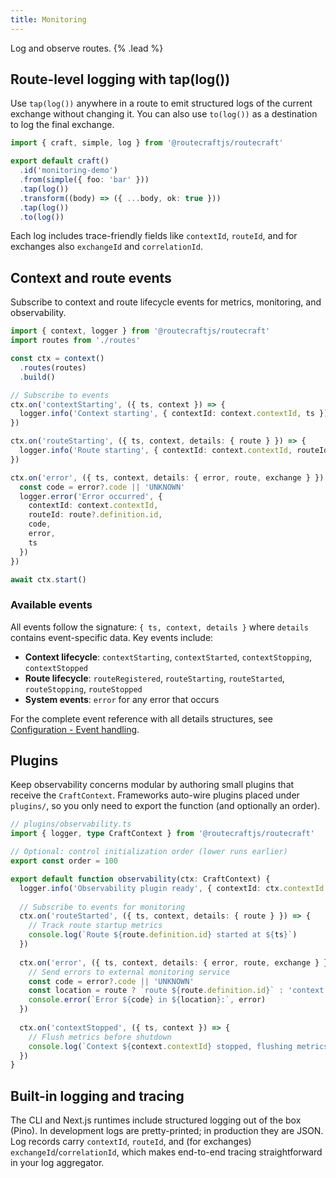 ```yaml
---
title: Monitoring
---
```


Log and observe routes. {% .lead %}

## Route-level logging with tap(log())

Use `tap(log())` anywhere in a route to emit structured logs of the current exchange without changing it. You can also use `to(log())` as a destination to log the final exchange.

```ts
import { craft, simple, log } from '@routecraftjs/routecraft'

export default craft()
  .id('monitoring-demo')
  .from(simple({ foo: 'bar' }))
  .tap(log())
  .transform((body) => ({ ...body, ok: true }))
  .tap(log())
  .to(log())
```

Each log includes trace-friendly fields like `contextId`, `routeId`, and for exchanges also `exchangeId` and `correlationId`.

## Context and route events

Subscribe to context and route lifecycle events for metrics, monitoring, and observability.

```ts
import { context, logger } from '@routecraftjs/routecraft'
import routes from './routes'

const ctx = context()
  .routes(routes)
  .build()

// Subscribe to events
ctx.on('contextStarting', ({ ts, context }) => {
  logger.info('Context starting', { contextId: context.contextId, ts })
})

ctx.on('routeStarting', ({ ts, context, details: { route } }) => {
  logger.info('Route starting', { contextId: context.contextId, routeId: route.definition.id, ts })
})

ctx.on('error', ({ ts, context, details: { error, route, exchange } }) => {
  const code = error?.code || 'UNKNOWN'
  logger.error('Error occurred', { 
    contextId: context.contextId, 
    routeId: route?.definition.id, 
    code, 
    error, 
    ts 
  })
})

await ctx.start()
```

### Available events

All events follow the signature: `{ ts, context, details }` where `details` contains event-specific data. Key events include:

- **Context lifecycle**: `contextStarting`, `contextStarted`, `contextStopping`, `contextStopped`
- **Route lifecycle**: `routeRegistered`, `routeStarting`, `routeStarted`, `routeStopping`, `routeStopped`
- **System events**: `error` for any error that occurs

For the complete event reference with all details structures, see [Configuration - Event handling](/docs/reference/configuration#event-handling).

## Plugins

Keep observability concerns modular by authoring small plugins that receive the `CraftContext`. Frameworks auto-wire plugins placed under `plugins/`, so you only need to export the function (and optionally an order).

```ts
// plugins/observability.ts
import { logger, type CraftContext } from '@routecraftjs/routecraft'

// Optional: control initialization order (lower runs earlier)
export const order = 100

export default function observability(ctx: CraftContext) {
  logger.info('Observability plugin ready', { contextId: ctx.contextId })
  
  // Subscribe to events for monitoring
  ctx.on('routeStarted', ({ ts, context, details: { route } }) => {
    // Track route startup metrics
    console.log(`Route ${route.definition.id} started at ${ts}`)
  })
  
  ctx.on('error', ({ ts, context, details: { error, route, exchange } }) => {
    // Send errors to external monitoring service
    const code = error?.code || 'UNKNOWN'
    const location = route ? `route ${route.definition.id}` : 'context'
    console.error(`Error ${code} in ${location}:`, error)
  })
  
  ctx.on('contextStopped', ({ ts, context }) => {
    // Flush metrics before shutdown
    console.log(`Context ${context.contextId} stopped, flushing metrics...`)
  })
}
```

## Built-in logging and tracing

The CLI and Next.js runtimes include structured logging out of the box (Pino). In development logs are pretty-printed; in production they are JSON. Log records carry `contextId`, `routeId`, and (for exchanges) `exchangeId`/`correlationId`, which makes end-to-end tracing straightforward in your log aggregator.
